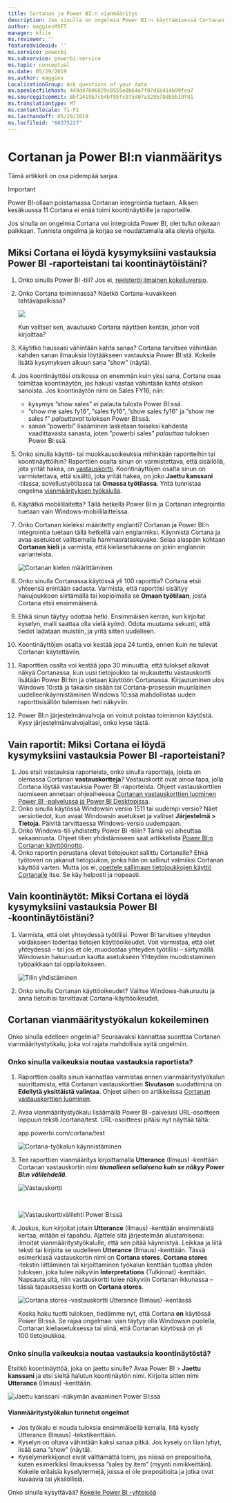 ```yaml
---
title: Cortanan ja Power BI:n vianmääritys
description: Jos sinulla on ongelmia Power BI:n käyttämisessä Cortanan avulla, kokeile tämän artikkelin toimia.
author: maggiesMSFT
manager: kfile
ms.reviewer: ''
featuredvideoid: ''
ms.service: powerbi
ms.subservice: powerbi-service
ms.topic: conceptual
ms.date: 05/29/2019
ms.author: maggies
LocalizationGroup: Ask questions of your data
ms.openlocfilehash: 449d47606829c8555e0b64e7f07d1b414b99fea7
ms.sourcegitcommit: 8bf2419b7cb4bf95fc975d07a329b78db5b19f81
ms.translationtype: MT
ms.contentlocale: fi-FI
ms.lasthandoff: 05/29/2019
ms.locfileid: "66375227"
---
```

# <a name="troubleshoot-cortana-for-power-bi"></a>Cortanan ja Power BI:n vianmääritys
Tämä artikkeli on osa pidempää sarjaa. 

> [!IMPORTANT]
> Power BI-ollaan poistamassa Cortanan integrointia tuetaan. Alkaen kesäkuussa 11 Cortana ei enää toimi koontinäytöille ja raporteille.

Jos sinulla on ongelmia Cortana voi integroida Power BI, olet tullut oikeaan paikkaan. Tunnista ongelma ja korjaa se noudattamalla alla olevia ohjeita.

## <a name="why-doesnt-cortana-find-answers-from-my-power-bi-reports-or-dashboards"></a>Miksi Cortana ei löydä kysymyksiini vastauksia Power BI ‑raporteistani tai koontinäytöistäni?
1. Onko sinulla Power BI ‑tili?  Jos ei, [rekisteröi ilmainen kokeiluversio](https://powerbi.microsoft.com/get-started/).
2. Onko Cortana toiminnassa?  Näetkö Cortana-kuvakkeen tehtäväpalkissa?

    ![](media/service-cortana-troubleshoot/power-bi-cortana-icon.png)

    Kun valitset sen, avautuuko Cortana näyttäen kentän, johon voit kirjoittaa?
3. Käytitkö haussasi vähintään kahta sanaa? Cortana tarvitsee vähintään kahden sanan ilmauksia löytääkseen vastauksia Power BI:stä. Kokeile lisätä kysymyksen alkuun sana ”show” (näytä).
4. Jos koontinäyttösi otsikossa on enemmän kuin yksi sana, Cortana osaa toimittaa koontinäytön, jos hakusi vastaa vähintään kahta otsikon sanoista. Jos koontinäytön nimi on Sales FY16, niin:

   * kysymys ”show sales” *ei* palauta tulosta Power BI:ssä.   
   * ”show me sales fy16”, ”sales fy16”, ”show sales fy16” ja ”show me sales f” *palauttavat* tuloksen Power BI:ssä.    
   * sanan ”powerbi” lisääminen lasketaan toiseksi kahdesta vaadittavasta sanasta, joten ”powerbi sales” *palauttaa* tuloksen Power BI:ssä.
5. Onko sinulla käyttö- tai muokkausoikeuksia mihinkään raportteihin tai koontinäyttöihin? Raporttien osalta sinun on varmistettava, että sisällöllä, jota yrität hakea, on [vastauskortti](service-cortana-answer-cards.md).  Koontinäyttöjen osalta sinun on varmistettava, että sisältö, jota yrität hakea, on joko **Jaettu kanssani** ‑tilassa, sovellustyötilassa tai **Omassa työtilassa**. Yritä tunnistaa ongelma [vianmäärityksen työkalulla](#try-the-cortana-troubleshooting-tool).
6. Käytätkö mobiililaitetta?  Tällä hetkellä Power BI:n ja Cortanan integrointia tuetaan vain Windows-mobiililaitteissa.
7. Onko Cortanan kieleksi määritetty englanti?  Cortanan ja Power BI:n integrointia tuetaan tällä hetkellä vain englanniksi. Käynnistä Cortana ja avaa asetukset valitsemalla hammasrataskuvake. Selaa alaspäin kohtaan **Cortanan kieli** ja varmista, että kieliasetuksena on jokin englannin varianteista.

   ![Cortanan kielen määrittäminen](media/service-cortana-troubleshoot/power-bi-cortana-language.png)
8. Onko sinulla Cortanassa käytössä yli 100 raporttia?  Cortana etsii yhteensä enintään sadasta.  Varmista, että raporttisi sisältyy hakujoukkoon siirtämällä tai kopioimalla se **Omaan työtilaan**, josta Cortana etsii ensimmäisenä.
9. Ehkä sinun täytyy odottaa hetki. Ensimmäisen kerran, kun kirjoitat kyselyn, malli saattaa olla vielä *kylmä*. Odota muutama sekunti, että tiedot ladataan muistiin, ja yritä sitten uudelleen.
10. Koontinäyttöjen osalta voi kestää jopa 24 tuntia, ennen kuin ne tulevat Cortanan käytettäviin.    
11. Raporttien osalta voi kestää jopa 30 minuuttia, että tulokset alkavat näkyä Cortanassa, kun uusi tietojoukko tai mukautettu vastauskortti lisätään Power BI:hin ja otetaan käyttöön Cortanassa. Kirjautuminen ulos Windows 10:stä ja takaisin sisään tai Cortana-prosessin muunlainen uudelleenkäynnistäminen Windows 10:ssä mahdollistaa uuden raporttisisällön tulemisen heti näkyviin.  
12. Power BI:n järjestelmänvalvoja on voinut poistaa toiminnon käytöstä. Kysy järjestelmänvalvojaltasi, onko kyse tästä.

## <a name="reports-only-why-doesnt-cortana-find-answers-from-my-power-bi-reports"></a>Vain raportit: Miksi Cortana ei löydä kysymyksiini vastauksia Power BI ‑raporteistani?
1. Jos etsit vastauksia raporteista, onko sinulla raportteja, joista on olemassa Cortanan **vastauskortteja**? Vastauskortit ovat ainoa tapa, jolla Cortana löytää vastauksia Power BI ‑raporteista.  Ohjeet vastauskorttien luomiseen annetaan ohjeaiheessa [Cortanan vastauskorttien luominen Power BI -palvelussa ja Power BI Desktopissa](service-cortana-answer-cards.md).
2. Onko sinulla käytössä Windowsin versio 1511 tai uudempi versio?  Näet versiotiedot, kun avaat Windowsin asetukset ja valitset **Järjestelmä > Tietoja**. Päivitä tarvittaessa Windows-versio uudempaan.
3. Onko Windows-tili yhdistetty Power BI ‑tiliin? Tämä voi aiheuttaa sekaannusta. Ohjeet tilien yhdistämiseen saat artikkelista [Power BI:n Cortanan käyttöönotto](service-cortana-enable.md#add-your-power-bi-credentials-to-windows).
4. Onko raportin perustana olevat tietojoukot sallittu Cortanalle? Ehkä työtoveri on jakanut tietojoukon, jonka hän on sallinut valmiiksi Cortanan käyttöä varten. Mutta jos ei, [opettele sallimaan tietojoukkojen käyttö Cortanalle](service-cortana-enable.md) itse. Se käy helposti ja nopeasti.

## <a name="dashboards-only-why-doesnt-cortana-find-answers-from-my-power-bi-dashboards"></a>Vain koontinäytöt: Miksi Cortana ei löydä kysymyksiini vastauksia Power BI ‑koontinäytöistäni?
1. Varmista, että olet yhteydessä työtiliisi. Power BI tarvitsee yhteyden voidakseen todentaa tietojen käyttöoikeudet. Voit varmistaa, että olet yhteydessä – tai jos et ole, muodostaa yhteyden työtiliisi – siirtymällä Windowsin hakuruudun kautta asetukseen Yhteyden muodostaminen työpaikkaan tai oppilaitokseen.  

    ![Tilin yhdistäminen](media/service-cortana-troubleshoot/power-bi-cortana-connect.png)
2. Onko sinulla Cortanan käyttöoikeudet? Valitse Windows-hakuruutu ja anna tietoihisi tarvittavat Cortana-käyttöoikeudet.

## <a name="try-the-cortana-troubleshooting-tool"></a>Cortanan vianmääritystyökalun kokeileminen
Onko sinulla edelleen ongelmia?  Seuraavaksi kannattaa suorittaa Cortanan vianmääritystyökalu, joka voi rajata mahdollisia syitä ongelmiin.

### <a name="having-trouble-retrieving-answers-from-a-report"></a>Onko sinulla vaikeuksia noutaa vastauksia raportista?
1. Raporttien osalta sinun kannattaa varmistaa ennen vianmääritystyökalun suorittamista, että Cortanan vastauskorttien **Sivutason** suodattimina on **Edellytä yksittäistä valintaa**. Ohjeet siihen on artikkelissa [Cortanan vastauskorttien luominen](service-cortana-answer-cards.md).
2. Avaa vianmääritystyökalu lisäämällä Power BI -palvelusi URL-osoitteen loppuun teksti /cortana/test. URL-osoitteesi pitäisi nyt näyttää tältä:

   app.powerbi.com/cortana/test

   ![Cortana-työkalun käynnistäminen](media/service-cortana-troubleshoot/power-bi-cortana-tool2.png)
3. Tee raporttien vianmääritys kirjoittamalla **Utterance** (Ilmaus) ‑kenttään Cortanan vastauskortin nimi ***tismalleen sellaisena kuin se näkyy Power BI:n välilehdellä***.

   ![Vastauskortti](media/service-cortana-troubleshoot/power-bi-answer-card-new.png)

   <br>

   ![Vastauskorttivälilehti Power BI:ssä](media/service-cortana-troubleshoot/power-bi-answer-card2.png)
4. Joskus, kun kirjoitat jotain **Utterance** (Ilmaus) ‑kenttään ensimmäistä kertaa, mitään ei tapahdu. Ajattele sitä järjestelmän alustamisena: ilmoitat vianmääritystyökalulle, että sen pitää käynnistyä. Leikkaa ja liitä teksti tai kirjoita se uudelleen **Utterance** (Ilmaus) ‑kenttään. Tässä esimerkissä vastauskortin nimi on **Cortana stores**. **Cortana stores** ‑tekstin liittäminen tai kirjoittaminen työkalun kenttään tuottaa yhden tuloksen, joka tulee näkyviin **Interpretations** (Tulkinnat) ‑kenttään. Napsauta sitä, niin vastauskortti tulee näkyviin Cortanan ikkunassa – tässä tapauksessa kortti on **Cortana stores**.

   ![Cortana stores ‑vastauskortti Utterance (Ilmaus) ‑kentässä](media/service-cortana-troubleshoot/power-bi-utterance.png)

   Koska haku tuotti tuloksen, tiedämme nyt, että Cortana **on** käytössä Power BI:ssä. Se rajaa ongelmaa: vian täytyy olla Windowsin puolella, Cortanan kieliasetuksessa tai siinä, että Cortanan käytössä on yli 100 tietojoukkoa.

### <a name="having-trouble-retrieving-answers-from-a-dashboard"></a>Onko sinulla vaikeuksia noutaa vastauksia koontinäytöstä?
Etsitkö koontinäyttöä, joka on jaettu sinulle?  Avaa Power BI > **Jaettu kanssani** ja etsi sieltä halutun koontinäytön nimi.  Kirjoita sitten nimi **Utterance** (Ilmaus) ‑kenttään.

![Jaettu kanssani ‑näkymän avaaminen Power BI:ssä](media/service-cortana-troubleshoot/power-bi-cortana-shared-with-me.png)


#### <a name="troubleshooting-tool-known-issues"></a>Vianmääritystyökalun tunnetut ongelmat
* Jos työkalu ei nouda tuloksia ensimmäisellä kerralla, liitä kysely Utterance (Ilmaus) ‑tekstikenttään.
* Kyselyn on oltava vähintään kaksi sanaa pitkä.  Jos kysely on liian lyhyt, lisää sana ”show” (näytä).
* Kyselymerkkijonot eivät välttämättä toimi, jos niissä on prepositioita, kuten esimerkiksi ilmauksessa ”sales by item” (myynti nimikkeittäin). Kokeile erilaisia kyselytermejä, joissa ei ole prepositioita ja jotka ovat kuvaavia tai yksilöllisiä.

Onko sinulla kysyttävää? [Kokeile Power BI -yhteisöä](http://community.powerbi.com/)

